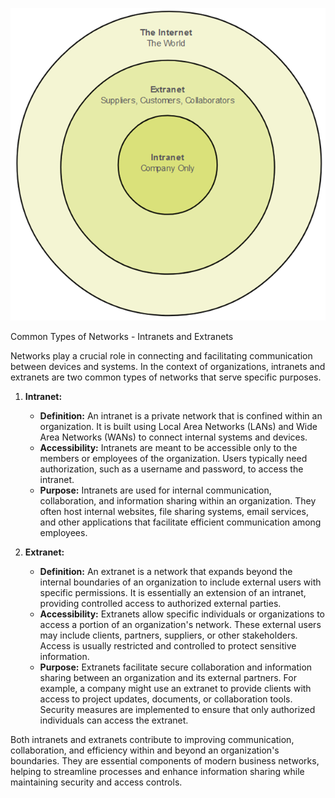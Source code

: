 ![Alt text](image.png)


Common Types of Networks - Intranets and Extranets

Networks play a crucial role in connecting and facilitating communication between devices and systems. In the context of organizations, intranets and extranets are two common types of networks that serve specific purposes.

1. **Intranet:**
   - **Definition:** An intranet is a private network that is confined within an organization. It is built using Local Area Networks (LANs) and Wide Area Networks (WANs) to connect internal systems and devices.
   - **Accessibility:** Intranets are meant to be accessible only to the members or employees of the organization. Users typically need authorization, such as a username and password, to access the intranet.
   - **Purpose:** Intranets are used for internal communication, collaboration, and information sharing within an organization. They often host internal websites, file sharing systems, email services, and other applications that facilitate efficient communication among employees.

2. **Extranet:**
   - **Definition:** An extranet is a network that expands beyond the internal boundaries of an organization to include external users with specific permissions. It is essentially an extension of an intranet, providing controlled access to authorized external parties.
   - **Accessibility:** Extranets allow specific individuals or organizations to access a portion of an organization's network. These external users may include clients, partners, suppliers, or other stakeholders. Access is usually restricted and controlled to protect sensitive information.
   - **Purpose:** Extranets facilitate secure collaboration and information sharing between an organization and its external partners. For example, a company might use an extranet to provide clients with access to project updates, documents, or collaboration tools. Security measures are implemented to ensure that only authorized individuals can access the extranet.

Both intranets and extranets contribute to improving communication, collaboration, and efficiency within and beyond an organization's boundaries. They are essential components of modern business networks, helping to streamline processes and enhance information sharing while maintaining security and access controls.
